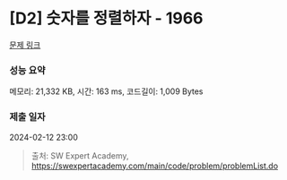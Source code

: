 # [D2] 숫자를 정렬하자 - 1966 

[문제 링크](https://swexpertacademy.com/main/code/problem/problemDetail.do?contestProbId=AV5PrmyKAWEDFAUq) 

### 성능 요약

메모리: 21,332 KB, 시간: 163 ms, 코드길이: 1,009 Bytes

### 제출 일자

2024-02-12 23:00



> 출처: SW Expert Academy, https://swexpertacademy.com/main/code/problem/problemList.do